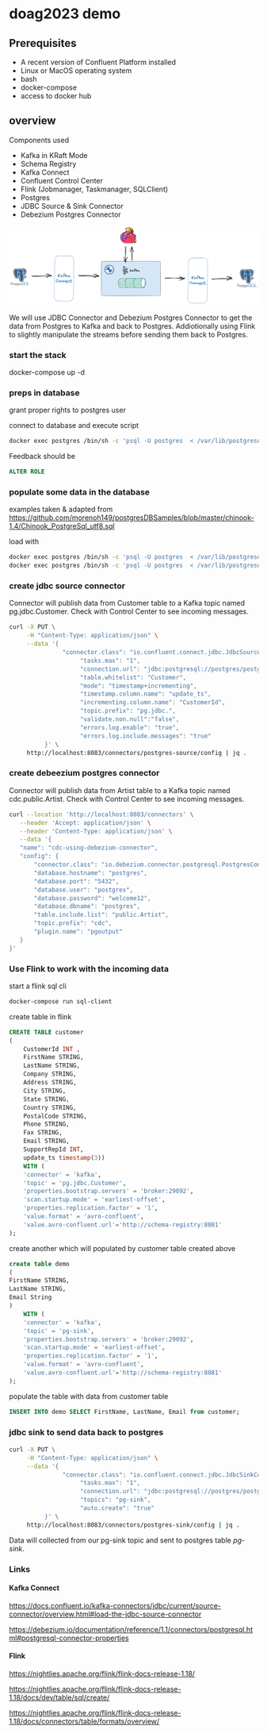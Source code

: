 # doag2023 demo 



## Prerequisites

* A recent version of Confluent Platform installed
* Linux or MacOS operating system 
* bash
* docker-compose
* access to docker hub

## overview 
Components used
* Kafka in KRaft Mode
* Schema Registry
* Kafka Connect
* Confluent Control Center
* Flink (Jobmanager, Taskmanager, SQLClient)
* Postgres 
* JDBC Source & Sink Connector
* Debezium Postgres Connector  


![components overview](assets/demo01.png)

We will use JDBC Connector and Debezium Postgres Connector to get the data from Postgres to Kafka and back to Postgres.
Addiotionally using Flink to slightly manipulate the streams before sending them back to Postgres.



### start the stack

docker-compose up -d 

### preps in database

grant proper rights to postgres user

connect to database and execute script

```bash
docker exec postgres /bin/sh -c 'psql -U postgres  < /var/lib/postgresql/ddl/preps.sql'
```
Feedback should be 
```sql
ALTER ROLE
```
### populate some data in the database

examples taken & adapted from   
https://github.com/morenoh149/postgresDBSamples/blob/master/chinook-1.4/Chinook_PostgreSql_utf8.sql

load with
```bash 
docker exec postgres /bin/sh -c 'psql -U postgres  < /var/lib/postgresql/ddl/artist.sql'
docker exec postgres /bin/sh -c 'psql -U postgres  < /var/lib/postgresql/ddl/customer.sql'
```
### create jdbc source connector

Connector will publish data from Customer table to a Kafka topic named pg.jdbc.Customer.
Check with Control Center to see incoming messages.


```bash
curl -X PUT \
     -H "Content-Type: application/json" \
     --data '{
               "connector.class": "io.confluent.connect.jdbc.JdbcSourceConnector",
                    "tasks.max": "1",
                    "connection.url": "jdbc:postgresql://postgres/postgres?user=postgres&password=welcome12&ssl=false",
                    "table.whitelist": "Customer",
                    "mode": "timestamp+incrementing",
                    "timestamp.column.name": "update_ts",
                    "incrementing.column.name": "CustomerId",
                    "topic.prefix": "pg.jdbc.",
                    "validate.non.null":"false",
                    "errors.log.enable": "true",
                    "errors.log.include.messages": "true"
          }' \
     http://localhost:8083/connectors/postgres-source/config | jq .
```

### create debeezium postgres connector

Connector will publish data from Artist table to a Kafka topic named cdc.public.Artist.
Check with Control Center to see incoming messages.

```bash
curl --location 'http://localhost:8083/connectors' \
   --header 'Accept: application/json' \
   --header 'Content-Type: application/json' \
   --data '{
   "name": "cdc-using-debezium-connector",
   "config": {
       "connector.class": "io.debezium.connector.postgresql.PostgresConnector",
       "database.hostname": "postgres",
       "database.port": "5432",
       "database.user": "postgres",
       "database.password": "welcome12",
       "database.dbname": "postgres",
       "table.include.list": "public.Artist",
       "topic.prefix": "cdc",
       "plugin.name": "pgoutput"
   }
}'
```

### Use Flink to work with the incoming data

start a flink sql cli

```bash
docker-compose run sql-client
```

create table in flink 

```sql
CREATE TABLE customer
(
    CustomerId INT ,
    FirstName STRING,
    LastName STRING,
    Company STRING,
    Address STRING,
    City STRING,
    State STRING,
    Country STRING,
    PostalCode STRING,
    Phone STRING,
    Fax STRING,
    Email STRING,
    SupportRepId INT,
    update_ts timestamp(3))
    WITH (
    'connector' = 'kafka',
    'topic' = 'pg.jdbc.Customer',
    'properties.bootstrap.servers' = 'broker:29092',
    'scan.startup.mode' = 'earliest-offset',
    'properties.replication.factor' = '1',
    'value.format' = 'avro-confluent',
    'value.avro-confluent.url'='http://schema-registry:8081'
);

```
create another which will populated by customer table created above

```sql
create table demo
(
FirstName STRING,
LastName STRING,
Email String
)
    WITH (
    'connector' = 'kafka',
    'topic' = 'pg-sink',
    'properties.bootstrap.servers' = 'broker:29092',
    'scan.startup.mode' = 'earliest-offset',
    'properties.replication.factor' = '1',
    'value.format' = 'avro-confluent',
    'value.avro-confluent.url'='http://schema-registry:8081'
);
```
populate the table with data from customer table
```sql
INSERT INTO demo SELECT FirstName, LastName, Email from customer;
```


### jdbc sink to send data back to postgres
```bash
curl -X PUT \
     -H "Content-Type: application/json" \
     --data '{
               "connector.class": "io.confluent.connect.jdbc.JdbcSinkConnector",
                    "tasks.max": "1",
                    "connection.url": "jdbc:postgresql://postgres/postgres?user=postgres&password=welcome12&ssl=false",
                    "topics": "pg-sink",
                    "auto.create": "true"
          }' \
     http://localhost:8083/connectors/postgres-sink/config | jq .
```

Data will collected from our pg-sink topic and sent to postgres table *pg-sink*.


### Links

#### Kafka Connect
https://docs.confluent.io/kafka-connectors/jdbc/current/source-connector/overview.html#load-the-jdbc-source-connector

https://debezium.io/documentation/reference/1.1/connectors/postgresql.html#postgresql-connector-properties

#### Flink
https://nightlies.apache.org/flink/flink-docs-release-1.18/

https://nightlies.apache.org/flink/flink-docs-release-1.18/docs/dev/table/sql/create/

https://nightlies.apache.org/flink/flink-docs-release-1.18/docs/connectors/table/formats/overview/

